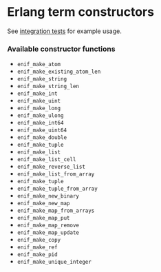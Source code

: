 # Erlang term constructors

See [integration tests](https://github.com/wltsmrz/nimler/tree/master/tests/integration) for example usage.

### Available constructor functions

* `enif_make_atom`
* `enif_make_existing_atom_len`
* `enif_make_string`
* `enif_make_string_len`
* `enif_make_int`
* `enif_make_uint`
* `enif_make_long`
* `enif_make_ulong`
* `enif_make_int64`
* `enif_make_uint64`
* `enif_make_double`
* `enif_make_tuple`
* `enif_make_list`
* `enif_make_list_cell`
* `enif_make_reverse_list`
* `enif_make_list_from_array`
* `enif_make_tuple`
* `enif_make_tuple_from_array`
* `enif_make_new_binary`
* `enif_make_new_map`
* `enif_make_map_from_arrays`
* `enif_make_map_put`
* `enif_make_map_remove`
* `enif_make_map_update`
* `enif_make_copy`
* `enif_make_ref`
* `enif_make_pid`
* `enif_make_unique_integer`



